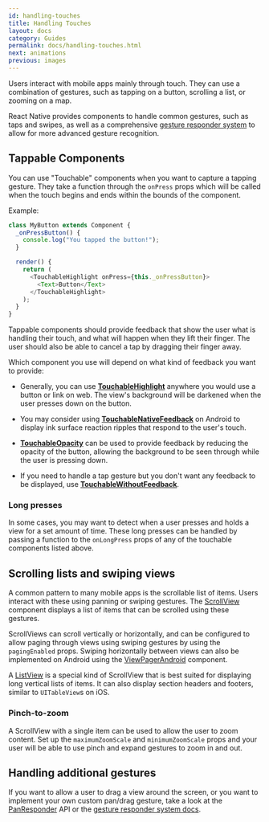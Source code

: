 ```yaml
---
id: handling-touches
title: Handling Touches
layout: docs
category: Guides
permalink: docs/handling-touches.html
next: animations
previous: images
---
```


Users interact with mobile apps mainly through touch. They can use a combination of gestures, such as tapping on a button, scrolling a list, or zooming on a map.

React Native provides components to handle common gestures, such as taps and swipes, as well as a comprehensive [gesture responder system](/react-native/docs/gesturerespondersystem.html) to allow for more advanced gesture recognition.

## Tappable Components

You can use "Touchable" components when you want to capture a tapping gesture. They take a function through the `onPress` props which will be called when the touch begins and ends within the bounds of the component.

Example:

```javascript
class MyButton extends Component {
  _onPressButton() {
    console.log("You tapped the button!");
  }

  render() {
    return (
      <TouchableHighlight onPress={this._onPressButton}>
        <Text>Button</Text>
      </TouchableHighlight>
    );
  }
}
```

Tappable components should provide feedback that show the user what is handling their touch, and what will happen when they lift their finger. The user should also be able to cancel a tap by dragging their finger away.

Which component you use will depend on what kind of feedback you want to provide:

- Generally, you can use [**TouchableHighlight**](/react-native/docs/touchablehighlight.html) anywhere you would use a button or link on web. The view's background will be darkened when the user presses down on the button.

- You may consider using [**TouchableNativeFeedback**](/react-native/docs/touchablenativefeedback.html) on Android to display ink surface reaction ripples that respond to the user's touch.

- [**TouchableOpacity**](/react-native/docs/touchableopacity.html) can be used to provide feedback by reducing the opacity of the button, allowing the background to be seen through while the user is pressing down.

- If you need to handle a tap gesture but you don't want any feedback to be displayed, use [**TouchableWithoutFeedback**](/react-native/docs/touchablewithoutfeedback.html).

### Long presses

In some cases, you may want to detect when a user presses and holds a view for a set amount of time. These long presses can be handled by passing a function to the `onLongPress` props of any of the touchable components listed above.

## Scrolling lists and swiping views

A common pattern to many mobile apps is the scrollable list of items. Users interact with these using panning or swiping gestures. The [ScrollView](/react-native/docs/using-a-scrollview.html) component displays a list of items that can be scrolled using these gestures.

ScrollViews can scroll vertically or horizontally, and can be configured to allow paging through views using swiping gestures by using the `pagingEnabled` props. Swiping horizontally between views can also be implemented on Android using the [ViewPagerAndroid](/react-native/docs/viewpagerandroid.html) component.

A [ListView](/react-native/docs/using-a-listview.html) is a special kind of ScrollView that is best suited for displaying long vertical lists of items. It can also display section headers and footers, similar to `UITableView`s on iOS.

### Pinch-to-zoom

A ScrollView with a single item can be used to allow the user to zoom content. Set up the `maximumZoomScale` and `minimumZoomScale` props and your user will be able to use pinch and expand gestures to zoom in and out.

## Handling additional gestures

If you want to allow a user to drag a view around the screen, or you want to implement your own custom pan/drag gesture, take a look at the [PanResponder](/react-native/docs/panresponder.html) API or the [gesture responder system docs](/react-native/docs/gesture-responder-system.html).

